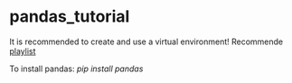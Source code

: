 <h1> pandas_tutorial </h1>
It is recommended to create and use a virtual environment!
Recommende <a href="https://www.youtube.com/playlist?list=PL-osiE80TeTsWmV9i9c58mdDCSskIFdDS">playlist</a>

To install pandas: <i>pip install pandas</i>